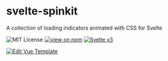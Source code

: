 # svelte-spinkit

A collection of loading indicators animated with CSS for Svelte

![MIT License](https://badgen.net/badge/license/MIT/blue "MIT License")
[![view on npm](https://www.npmjs.com/package/svelte-spinkit.svg?colorB=red)](https://www.npmjs.com/package/svelte-spinkit)
 [![Svelte v3](https://img.shields.io/badge/svelte-v3-blueviolet.svg)](https://svelte.dev)


[![Edit Vue Template](https://codesandbox.io/static/img/play-codesandbox.svg)](https://codesandbox.io/s/svelte-spinkit-tdqiu)


